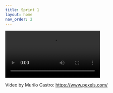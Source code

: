 ```yaml
---
title: Sprint 1
layout: home
nav_order: 2
---
```



![Watch the video](./sample_video.mp4)


Video by Murilo Castro: https://www.pexels.com/
